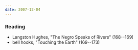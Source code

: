 ```yaml
---
date: 2007-12-04
---
```


### Reading

* Langston Hughes, "The Negro Speaks of Rivers" (168--169)
* bell hooks, "Touching the Earth" (169--173)
